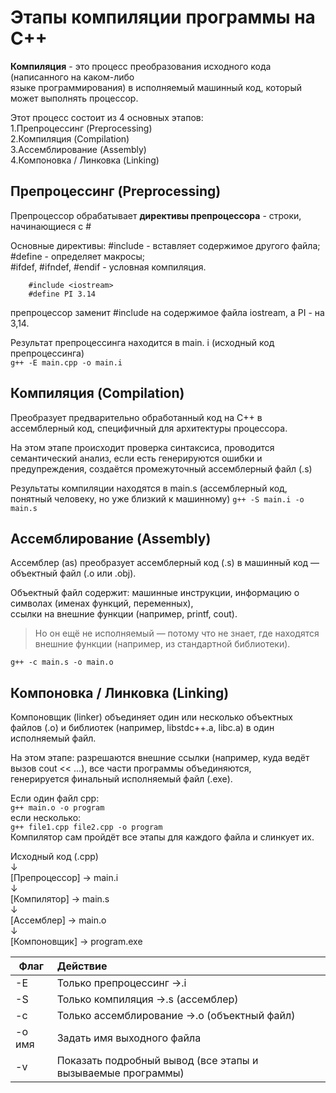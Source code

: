 # Этапы компиляции программы на С++

 **Компиляция** - это процесс преобразования исходного кода (написанного на каком-либо    
языке программирования) в исполняемый машинный код, который может выполнять процессор.

Этот процесс состоит из 4 основных этапов:  
1.Препроцессинг (Preprocessing)  
2.Компиляция (Compilation)  
3.Ассемблирование (Assembly)  
4.Компоновка / Линковка (Linking)  

## Препроцессинг (Preprocessing)

 Препроцессор обрабатывает **директивы препроцессора** - строки, начинающиеся с \#  

Основные директивы: \#include - вставляет содержимое другого файла; \#define - определяет макросы;  
\#ifdef, \#ifndef, \#endif - условная компиляция.

```С++
    #include <iostream>
    #define PI 3.14
```

препроцессор заменит \#include <iostream> на содержимое файла iostream, а PI - на 3,14.  

 Результат препроцессинга находится в main. i (исходный код препроцессинга)  
`
g++ -E main.cpp -o main.i
`

## Компиляция (Compilation)

 Преобразует предварительно обработанный код на С++ в ассемблерный код, специфичный для архитектуры процессора.

 На этом этапе происходит проверка синтаксиса, проводится семантический анализ, если есть генерируются ошибки и  
предупреждения, создаётся промежуточный ассемблерный файл (.s)

 Результаты компиляции находятся в main.s (ассемблерный код, понятный человеку, но уже близкий к машинному)
`
g++ -S main.i -o main.s
`

## Ассемблирование (Assembly)

 Ассемблер (as) преобразует ассемблерный код (.s) в машинный код — объектный файл (.o или .obj).

 Объектный файл содержит: машинные инструкции, информацию о символах (именах функций, переменных),  
ссылки на внешние функции (например, printf, cout).

> Но он ещё не исполняемый — потому что не знает, где находятся внешние функции (например, из стандартной библиотеки).

`
g++ -c main.s -o main.o
`

## Компоновка / Линковка (Linking)

 Компоновщик (linker) объединяет один или несколько объектных файлов (.o) и библиотек (например, libstdc++.a, libc.a) в один  
исполняемый файл.

 На этом этапе: разрешаются внешние ссылки (например, куда ведёт вызов cout << ...), все части программы объединяются,  
генерируется финальный исполняемый файл (.exe).

 Если один файл cpp:  
`
g++ main.o -o program
`  
если несколько:  
`
g++ file1.cpp file2.cpp -o program
`  
 Компилятор сам пройдёт все этапы для каждого файла и слинкует их.


Исходный код (.cpp)  
      ↓  
[Препроцессор] → main.i  
      ↓  
[Компилятор] → main.s  
      ↓  
[Ассемблер] → main.o  
      ↓  
[Компоновщик] → program.exe  


  | Флаг | Действие                                                   |
  |------|:-----------------------------------------------------------|
  | -E   | Только препроцессинг →.i                                   |      
  | -S   | Только компиляция →.s (ассемблер)                          | 
  | -c   | Только ассемблирование →.o (объектный файл)                | 
  |-o имя| Задать имя выходного файла                                 |
  | -v   | Показать подробный вывод (все этапы и вызываемые программы)|

    
